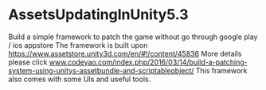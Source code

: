 # AssetsUpdatingInUnity5.3
Build a simple framework to patch the game without go through google play / ios appstore
The framework is built upon https://www.assetstore.unity3d.com/en/#!/content/45836
More details please click www.codeyao.com/index.php/2016/03/14/build-a-patching-system-using-unitys-assetbundle-and-scriptableobject/
This framework also comes with some UIs and useful tools.
